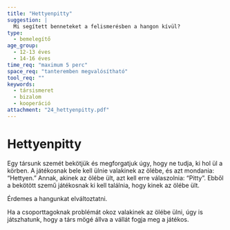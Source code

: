 ```yaml
---
title: "Hettyenpitty"
suggestion: | 
  Mi segített benneteket a felismerésben a hangon kívül?
type:
  - bemelegítő
age_group:
  - 12-13 éves
  - 14-16 éves
time_req: "maximum 5 perc"
space_req: "tanteremben megvalósítható"
tool_req: ""
keywords: 
  - társismeret
  - bizalom
  - kooperáció
attachment: "24_hettyenpitty.pdf"
---
```


# Hettyenpitty

Egy társunk szemét bekötjük és megforgatjuk úgy, hogy ne tudja, ki hol ül a körben. A játékosnak bele kell ülnie valakinek az ölébe, és azt mondania: “Hettyen.” Annak, akinek az ölébe ült, azt kell erre válaszolnia: “Pitty”. Ebből a bekötött szemű játékosnak ki kell találnia, hogy kinek az ölébe ült.

Érdemes a hangunkat elváltoztatni.

Ha a csoporttagoknak problémát okoz valakinek az ölébe ülni, úgy is játszhatunk, hogy a társ mögé állva a vállát fogja meg a játékos.
  
  
